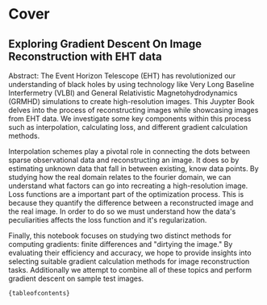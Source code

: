 # Cover
## Exploring Gradient Descent On Image Reconstruction with EHT data

Abstract:
The Event Horizon Telescope (EHT) has revolutionized our understanding of black holes by using technology like Very Long Baseline Interfermetry (VLBI) and General Relativistic Magnetohydrodynamics (GRMHD) simulations to create high-resolution images.
This Juypter Book delves into the process of reconstructing images while showcasing images from EHT data. We investigate some key components within this process such as interpolation, calculating loss, and different gradient calculation methods.

Interpolation schemes play a pivotal role in connecting the dots between sparse observational data and reconstructing an image. It does so by estimating unknown data that fall in between existing, know data points. By studying how the real domain relates to the fourier domain, we can understand what factors can go into recreating a high-resolution image. Loss functions are a important part of the optimization process. This is because they quantify the difference between a reconstructed image and the real image. In order to do so we must understand how the data's peculiarities affects the loss function and it's regularization.

Finally, this notebook focuses on studying two distinct methods for computing gradients: finite differences and "dirtying the image." By evaluating their efficiency and accuracy, we hope to provide insights into selecting suitable gradient calculation methods for image reconstruction tasks. Additionally we attempt to combine all of these topics and perform gradient descent on sample test images.

```
{tableofcontents}
```
